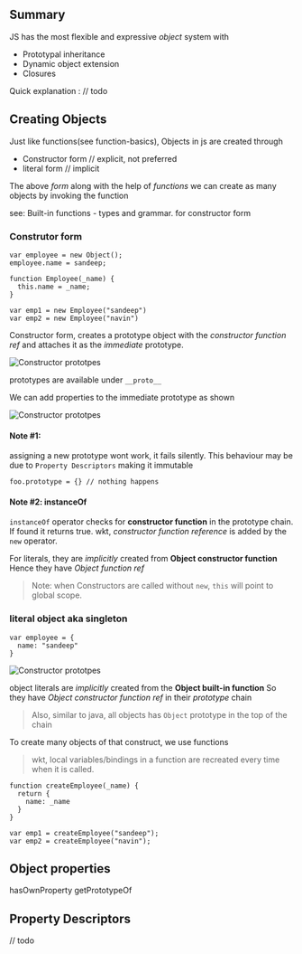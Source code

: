 ## Summary
JS has the most flexible and expressive *object* system with
- Prototypal inheritance
- Dynamic object extension
- Closures

Quick explanation :
// todo


## Creating Objects
Just like functions(see function-basics), Objects in js are created through
  - Constructor form // explicit, not preferred
  - literal form  // implicit

The above *form* along with the help of *functions* we can
create as many objects by invoking the function  

see: Built-in functions - types and grammar. for constructor form

### Construtor form
```
var employee = new Object();
employee.name = sandeep;
```

```
function Employee(_name) {
  this.name = _name;
}

var emp1 = new Employee("sandeep")
var emp2 = new Employee("navin")
```

Constructor form, creates a prototype object with the *constructor function ref*
and attaches it as the *immediate* prototype.

![Constructor prototpes](../../snaps/constructor-proto.png)


prototypes are available under `__proto__`  


We can add properties to the immediate prototype as shown

![Constructor prototpes](../../snaps/constructor-proto-property.png)

#### Note #1:
assigning a new prototype wont work, it fails silently. This behaviour
may be due to `Property Descriptors` making it immutable

```
foo.prototype = {} // nothing happens
```

#### Note #2: instanceOf
`instanceOf` operator checks for **constructor function** in the prototype
chain. If found it returns true.
wkt, *constructor function reference* is added by the `new` operator.  

For literals, they are *implicitly* created from **Object constructor function**
Hence they have *Object function ref*

> Note: when Constructors are called without `new`, `this` will point to global scope.




### literal object aka singleton
```
var employee = {
  name: "sandeep"
}
```
![Constructor prototpes](../../snaps/literal-proto.png)

object literals are *implicitly* created from the **Object built-in function**
So they have *Object constructor function ref* in their *prototype* chain  

> Also, similar to java, all objects has `Object` prototype in the top of the chain

To create many objects of that construct, we use functions

> wkt, local variables/bindings in a function are recreated every time when it is called.

```
function createEmployee(_name) {
  return {
    name: _name
  }
}

var emp1 = createEmployee("sandeep");
var emp2 = createEmployee("navin");
```

## Object properties
hasOwnProperty
getPrototypeOf

## Property Descriptors
// todo



